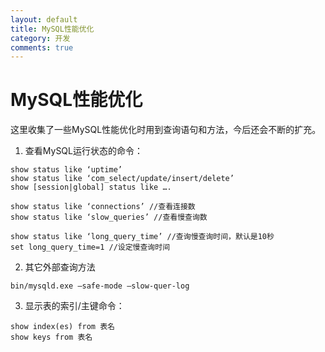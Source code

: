 ```yaml
---
layout: default
title: MySQL性能优化
category: 开发
comments: true
---
```


# MySQL性能优化

这里收集了一些MySQL性能优化时用到查询语句和方法，今后还会不断的扩充。

1. 查看MySQL运行状态的命令：

```
show status like ‘uptime’
show status like ‘com_select/update/insert/delete’
show [session|global] status like ….

show status like ‘connections’ //查看连接数
show status like ‘slow_queries’ //查看慢查询数

show status like ‘long_query_time’ //查询慢查询时间，默认是10秒
set long_query_time=1 //设定慢查询时间
```

2. 其它外部查询方法 

```
bin/mysqld.exe —safe-mode —slow-quer-log
```

3. 显示表的索引/主键命令：

```
show index(es) from 表名
show keys from 表名
```